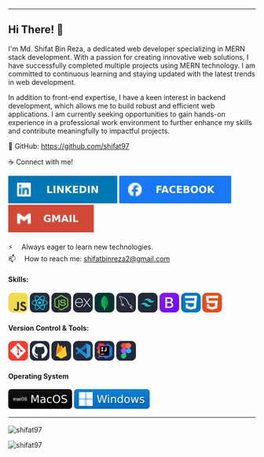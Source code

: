 <!-- <img width="100%" src="./images/Banner-Header.png" alt="shifat"> -->
<hr>
<h2>Hi There! 👋</h2>
<p>
I'm Md. Shifat Bin Reza, a dedicated web developer specializing in MERN stack development. With a passion for creating innovative web solutions, I have successfully completed multiple projects using MERN technology. I am committed to continuous learning and staying updated with the latest trends in web development.

In addition to front-end expertise, I have a keen interest in backend development, which allows me to build robust and efficient web applications. I am currently seeking opportunities to gain hands-on experience in a professional work environment to further enhance my skills and contribute meaningfully to impactful projects.

🚀 GitHub: https://github.com/shifat97

</p>

<div>
    <p>☕ Connect with me!</p>
    <div>
        <a href="https://www.linkedin.com/in/shifat2/"><img src="./images/social/Linkedin.svg" alt="LinkedIn"></a>
        <a href="https://www.facebook.com/md.rudro.33886/"><img src="./images/social/Facebook.svg" alt="Facebook"></a>
        <a href="https://mail.google.com/"><img src="./images/social/Gmail.svg" alt="Gmail"></a>
    </div>
    <br>
    <div>
        ⚡ &emsp;Always eager to learn new technologies. <br>
        📫 &emsp;How to reach me: <a href="">shifatbinreza2@gmail.com</a>
    </div>
    <h4>Skills:</h4>
    <div>
        <img width="40" height="40" src="./images/skills/JavaScript.svg" alt="JavaScript">
        <img width="40" height="40" src="./images/skills/React-Dark.svg" alt="React">
        <img width="40" height="40" src="./images/skills/NodeJS-Dark.svg" alt="Node">
        <img width="40" height="40" src="./images/skills/ExpressJS-Dark.svg" alt="Express">
        <img width="40" height="40" src="./images/skills/MongoDB.svg" alt="MongoDB">
        <img width="40" height="40" src="./images/skills/MySQL-Dark.svg" alt="MySQL">
        <img width="40" height="40" src="./images/skills/TailwindCSS-Dark.svg" alt="Tailwind">
        <img width="40" height="40" src="./images/skills/Bootstrap.svg" alt="Bootstrap">
        <img width="40" height="40" src="./images/skills/CSS.svg" alt="CSS">
        <img width="40" height="40" src="./images/skills/HTML.svg" alt="HTML">
    </div>
    <h4>Version Control & Tools:</h4>
    <div>
        <img width="40" height="40" src="./images/tools/Git.svg" alt="Git">
        <img width="40" height="40" src="./images/tools/Github-Dark.svg" alt="GitHub">
        <img width="40" height="40" src="./images/tools/Firebase-Dark.svg" alt="Firebase">
        <img width="40" height="40" src="./images/tools/VSCode-Dark.svg" alt="VSCode">
        <img width="40" height="40" src="./images/tools/Idea-Dark.svg" alt="IntelliJ Idea">
        <img width="40" height="40" src="./images/tools/Figma-Dark.svg" alt="Figma">
    </div>
    <h4>Operating System</h4>
    <div>
        <img src="./images/os/MacOS.svg" alt="MacOS">
        <img src="./images/os/Windows.svg" alt="Windows">
    </div>
    <hr>
    <p><img align="center" src="https://github-readme-stats.vercel.app/api?username=shifat97&show_icons=true&locale=en"
            alt="shifat97" /></p>
    <p><img align="left"
            src="https://github-readme-stats.vercel.app/api/top-langs?username=shifat97&show_icons=true&locale=en&layout=compact"
            alt="shifat97" /></p>
</div>

